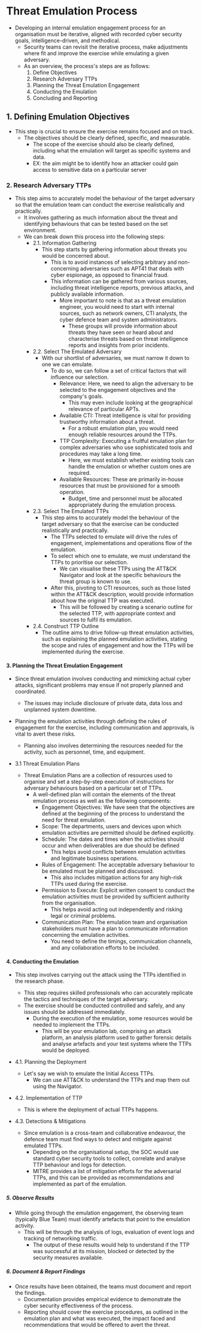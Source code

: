# Threat Emulation Process

* Developing an internal emulation engagement process for an organisation must be iterative, aligned with recorded cyber security goals, intelligence-driven, and methodical.
  * Security teams can revisit the iterative process, make adjustments where fit and improve the exercise while emulating a given adversary.
  * As an overview, the process's steps are as follows:
    1. Define Objectives
    2. Research Adversary TTPs
    3. Planning the Threat Emulation Engagement
    4. Conducting the Emulation
    5. Concluding and Reporting

## 1. Defining Emulation Objectives

* This step is crucial to ensure the exercise remains focused and on track.
  * The objectives should be clearly defined, specific, and measurable.
    * The scope of the exercise should also be clearly defined, including what the emulation will target as specific systems and data.
    * EX: the aim might be to identify how an attacker could gain access to sensitive data on a particular server

### 2. Research Adversary TTPs

* This step aims to accurately model the behaviour of the target adversary so that the emulation team can conduct the exercise realistically and practically.
  * It involves gathering as much information about the threat and identifying behaviours that can be tested based on the set environment.
  * We can break down this process into the following steps:
    * 2.1. Information Gathering
      * This step starts by gathering information about threats you would be concerned about.
        * This is to avoid instances of selecting arbitrary and non-concerning adversaries such as APT41 that deals with cyber espionage, as opposed to financial fraud.
        * This information can be gathered from various sources, including threat intelligence reports, previous attacks, and publicly available information.
          * More important to note is that as a threat emulation engineer, you would need to start with internal sources, such as network owners, CTI analysts, the cyber defence team and system administrators.
            * These groups will provide information about threats they have seen or heard about and characterise threats based on threat intelligence reports and insights from prior incidents.
    * 2.2. Select The Emulated Adversary
      * With our shortlist of adversaries, we must narrow it down to one we can emulate.
        * To do so, we can follow a set of critical factors that will influence our selection.
          * Relevance: Here, we need to align the adversary to be selected to the engagement objectives and the company's goals.
            * This may even include looking at the geographical relevance of particular APTs.
          * Available CTI: Threat intelligence is vital for providing trustworthy information about a threat.
            * For a robust emulation plan, you would need enough reliable resources around the TTPs.
          * TTP Complexity: Executing a fruitful emulation plan for complex adversaries who use sophisticated tools and procedures may take a long time.
            * Here, we must establish whether existing tools can handle the emulation or whether custom ones are required.
          * Available Resources: These are primarily in-house resources that must be provisioned for a smooth operation.
            * Budget, time and personnel must be allocated appropriately during the emulation process.
    * 2.3. Select The Emulated TTPs
      * This step aims to accurately model the behaviour of the target adversary so that the exercise can be conducted realistically and practically.
        * The TTPs selected to emulate will drive the rules of engagement, implementations and operations flow of the emulation.
        * To select which one to emulate, we must understand the TTPs to prioritise our selection.
          * We can visualise these TTPs using the ATT&CK Navigator and look at the specific behaviours the threat group is known to use.
        * After this, pivoting to CTI resources, such as those listed within the ATT&CK description, would provide information about how the original TTP was executed.
          * This will be followed by creating a scenario outline for the selected TTP, with appropriate context and sources to fulfil its emulation.
    * 2.4. Construct TTP Outline
      * The outline aims to drive follow-up threat emulation activities, such as explaining the planned emulation activities, stating the scope and rules of engagement and how the TTPs will be implemented during the exercise.

#### 3. Planning the Threat Emulation Engagement

* Since threat emulation involves conducting and mimicking actual cyber attacks, significant problems may ensue if not properly planned and coordinated.
  * The issues may include disclosure of private data, data loss and unplanned system downtime.

* Planning the emulation activities through defining the rules of engagement for the exercise, including communication and approvals, is vital to avert these risks.
  * Planning also involves determining the resources needed for the activity, such as personnel, time, and equipment.

* 3.1 Threat Emulation Plans
  * Threat Emulation Plans are a collection of resources used to organise and set a step-by-step execution of instructions for adversary behaviours based on a particular set of TTPs.
    * A well-defined plan will contain the elements of the threat emulation process as well as the following components:
      * Engagement Objectives: We have seen that the objectives are defined at the beginning of the process to understand the need for threat emulation.
      * Scope: The departments, users and devices upon which emulation activities are permitted should be defined explicitly.
      * Schedule: The dates and times when the activities should occur and when deliverables are due should be defined
        * This helps avoid conflicts between emulation activities and legitimate business operations.
      * Rules of Engagement: The acceptable adversary behaviour to be emulated must be planned and discussed.
        * This also includes mitigation actions for any high-risk TTPs used during the exercise.
      * Permission to Execute: Explicit written consent to conduct the emulation activities must be provided by sufficient authority from the organisation.
        * This helps avoid acting out independently and risking legal or criminal problems.
      * Communication Plan: The emulation team and organisation stakeholders must have a plan to communicate information concerning the emulation activities.
        * You need to define the timings, communication channels, and any collaboration efforts to be included.

#### 4. Conducting the Emulation

* This step involves carrying out the attack using the TTPs identified in the research phase.
  * This step requires skilled professionals who can accurately replicate the tactics and techniques of the target adversary.
  * The exercise should be conducted controlled and safely, and any issues should be addressed immediately.
    * During the execution of the emulation, some resources would be needed to implement the TTPs.
      * This will be your emulation lab, comprising an attack platform, an analysis platform used to gather forensic details and analyse artefacts and your test systems where the TTPs would be deployed.

* 4.1. Planning the Deployment
  * Let's say we wish to emulate the Initial Access TTPs.
    * We can use ATT&CK to understand the TTPs and map them out using the Navigator.

* 4.2. Implementation of TTP
  * This is where the deployment of actual TTPs happens.

* 4.3. Detections & Mitigations
  * Since emulation is a cross-team and collaborative endeavour, the defence team must find ways to detect and mitigate against emulated TTPs.
    * Depending on the organisational setup, the SOC would use standard cyber security tools to collect, correlate and analyse TTP behaviour and logs for detection.
    * MITRE provides a list of mitigation efforts for the adversarial TTPs, and this can be provided as recommendations and implemented as part of the emulation.

##### 5. Observe Results

* While going through the emulation engagement, the observing team (typically Blue Team) must identify artefacts that point to the emulation activity.
  * This will be through the analysis of logs, evaluation of event logs and tracking of networking traffic.
    * The output of these results would help to understand if the TTP was successful at its mission, blocked or detected by the security measures available.

##### 6. Document & Report Findings

* Once results have been obtained, the teams must document and report the findings.
  * Documentation provides empirical evidence to demonstrate the cyber security effectiveness of the process.
  * Reporting should cover the exercise procedures, as outlined in the emulation plan and what was executed, the impact faced and recommendations that would be offered to avert the threat.

